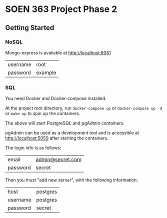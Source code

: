 # SOEN 363 Project Phase 2

## Getting Started

### NoSQL

Mongo-express is available at <http://localhost:8081>

|          |         |
| -------- | ------- |
| username | root    |
| password | example |

### SQL

You need Docker and Docker-compose installed.

At the project root directory, run `docker-compose up` or `docker-compose up -d` or `make up` to spin up the containers.

The above will start PostgreSQL and pgAdmin containers.

pgAdmin can be used as a development tool and is accessible at <http://localhost:5050> after starting the containers.

The login info is as follows:

|          |                  |
| -------- | ---------------- |
| email    | admin@secret.com |
| password | secret           |

Then you must "add new server", with the following information:

|          |          |
| -------- | -------- |
| host     | postgres |
| username | postgres |
| password | secret   |
